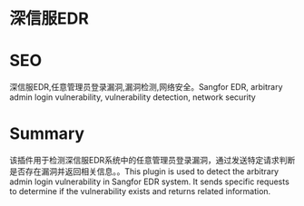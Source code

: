 # 深信服EDR
# SEO
深信服EDR,任意管理员登录漏洞,漏洞检测,网络安全。Sangfor EDR, arbitrary admin login vulnerability, vulnerability detection, network security
# Summary
该插件用于检测深信服EDR系统中的任意管理员登录漏洞，通过发送特定请求判断是否存在漏洞并返回相关信息。。This plugin is used to detect the arbitrary admin login vulnerability in Sangfor EDR system. It sends specific requests to determine if the vulnerability exists and returns related information.
